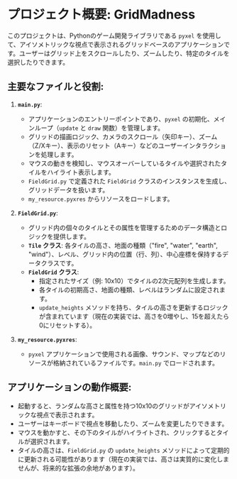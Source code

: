 # プロジェクト概要: GridMadness

このプロジェクトは、Pythonのゲーム開発ライブラリである `pyxel` を使用して、アイソメトリックな視点で表示されるグリッドベースのアプリケーションです。ユーザーはグリッド上をスクロールしたり、ズームしたり、特定のタイルを選択したりできます。

## 主要なファイルと役割:

1.  **`main.py`**:
    *   アプリケーションのエントリーポイントであり、`pyxel` の初期化、メインループ（`update` と `draw` 関数）を管理します。
    *   グリッドの描画ロジック、カメラのスクロール（矢印キー）、ズーム（Z/Xキー）、表示のリセット（Aキー）などのユーザーインタラクションを処理します。
    *   マウスの動きを検知し、マウスオーバーしているタイルや選択されたタイルをハイライト表示します。
    *   `FieldGrid.py` で定義された `FieldGrid` クラスのインスタンスを生成し、グリッドデータを扱います。
    *   `my_resource.pyxres` からリソースをロードします。

2.  **`FieldGrid.py`**:
    *   グリッド内の個々のタイルとその属性を管理するためのデータ構造とロジックを提供します。
    *   **`Tile` クラス**: 各タイルの高さ、地面の種類（"fire", "water", "earth", "wind"）、レベル、グリッド内の位置（行、列）、中心座標を保持するデータクラスです。
    *   **`FieldGrid` クラス**:
        *   指定されたサイズ（例: 10x10）でタイルの2次元配列を生成します。
        *   各タイルの初期高さ、地面の種類、レベルはランダムに設定されます。
        *   `update_heights` メソッドを持ち、タイルの高さを更新するロジックが含まれています（現在の実装では、高さを0増やし、15を超えたら0にリセットする）。

3.  **`my_resource.pyxres`**:
    *   `pyxel` アプリケーションで使用される画像、サウンド、マップなどのリソースが格納されているファイルです。`main.py` でロードされます。

## アプリケーションの動作概要:

*   起動すると、ランダムな高さと属性を持つ10x10のグリッドがアイソメトリックな視点で表示されます。
*   ユーザーはキーボードで視点を移動したり、ズームを変更したりできます。
*   マウスを動かすと、その下のタイルがハイライトされ、クリックするとタイルが選択されます。
*   タイルの高さは、`FieldGrid.py` の `update_heights` メソッドによって定期的に更新される可能性があります（現在の実装では、高さは実質的に変化しませんが、将来的な拡張の余地があります）。
